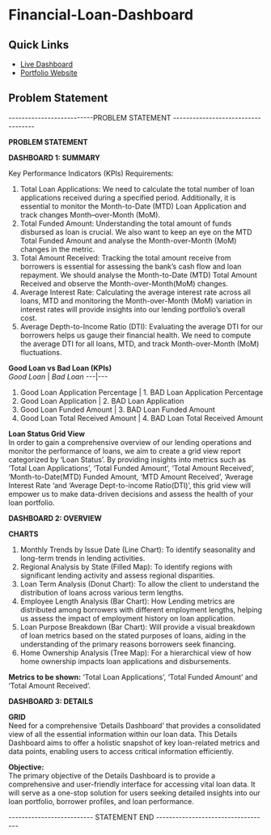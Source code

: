 # Financial-Loan-Dashboard

## Quick Links
- [Live Dashboard](https://app.powerbi.com/view?r=eyJrIjoiNGI2NDJkYjMtODkwMS00NjNmLWIzNWUtMjg3YmQzODNlM2MyIiwidCI6ImM2ZTU0OWIzLTVmNDUtNDAzMi1hYWU5LWQ0MjQ0ZGM1YjJjNCJ9)
- [Portfolio Website](https://codebasics.io/portfolio/Pankaj-Shinde)

## Problem Statement

--------------------------PROBLEM STATEMENT -----------------------------------

**PROBLEM STATEMENT**

**DASHBOARD 1: SUMMARY**

Key Performance Indicators (KPIs) Requirements:
1. Total Loan Applications: We need to calculate the total number of loan applications received during a specified period. Additionally, it is essential to monitor the Month-to-Date (MTD) Loan Application and track changes Month–over-Month (MoM).
2. Total Funded Amount: Understanding the total amount of funds disbursed as loan is crucial. We also want to keep an eye on the MTD Total Funded Amount and analyse the Month-over-Month (MoM) changes in the metric.
3. Total Amount Received: Tracking the total amount receive from borrowers is essential for assessing the bank’s cash flow and loan repayment. We should analyse the Month-to-Date (MTD) Total Amount Received and observe the Month-over-Month(MoM) changes.
4. Average Interest Rate: Calculating the average interest rate across all loans, MTD and monitoring the Month-over-Month (MoM) variation in interest rates will provide insights into our lending portfolio’s overall cost.
5. Average Depth-to-Income Ratio (DTI): Evaluating the average DTI for our borrowers helps us gauge their financial health. We need to compute the average DTI for all loans, MTD, and track Month-over-Month (MoM) fluctuations.

**Good Loan vs Bad Loan (KPIs)**  
*Good Loan* | *Bad Loan*
---|---
1. Good Loan Application Percentage | 1. BAD Loan Application Percentage
2. Good Loan Application            | 2. BAD Loan Application 
3. Good Loan Funded Amount          | 3. BAD Loan Funded Amount 
4. Good Loan Total Received Amount  | 4. BAD Loan Total Received Amount

**Loan Status Grid View**  
In order to gain a comprehensive overview of our lending operations and monitor the performance of loans, we aim to create a grid view report categorized by ‘Loan Status’. By providing insights into metrics such as ‘Total Loan Applications’, ‘Total Funded Amount’, ‘Total Amount Received’, ‘Month-to-Date(MTD) Funded Amount, ‘MTD Amount Received’, ‘Average Interest Rate ‘and ‘Average Dept-to-income Ratio(DTI)’, this grid view will empower us to make data-driven decisions and assess the health of your loan portfolio.

**DASHBOARD 2: OVERVIEW**

**CHARTS**
1. Monthly Trends by Issue Date (Line Chart): To identify seasonality and long-term trends in lending activities.
2. Regional Analysis by State (Filled Map): To identify regions with significant lending activity and assess regional disparities.
3. Loan Term Analysis (Donut Chart): To allow the client to understand the distribution of loans across various term lengths.
4. Employee Length Analysis (Bar Chart): How Lending metrics are distributed among borrowers with different employment lengths, helping us assess the impact of employment history on loan application.
5. Loan Purpose Breakdown (Bar Chart): Will provide a visual breakdown of loan metrics based on the stated purposes of loans, aiding in the understanding of the primary reasons borrowers seek financing.
6. Home Ownership Analysis (Tree Map): For a hierarchical view of how home ownership impacts loan applications and disbursements.

**Metrics to be shown:** ‘Total Loan Applications’, ‘Total Funded Amount’ and ‘Total Amount Received’.

**DASHBOARD 3: DETAILS**

**GRID**  
Need for a comprehensive ‘Details Dashboard’ that provides a consolidated view of all the essential information within our loan data. This Details Dashboard aims to offer a holistic snapshot of key loan-related metrics and data points, enabling users to access critical information efficiently.

**Objective:**  
The primary objective of the Details Dashboard is to provide a comprehensive and user-friendly interface for accessing vital loan data. It will serve as a one-stop solution for users seeking detailed insights into our loan portfolio, borrower profiles, and loan performance.

-------------------------- STATEMENT END -----------------------------------
